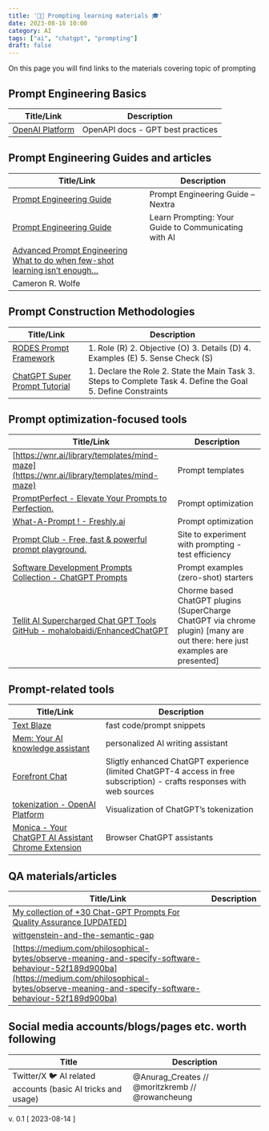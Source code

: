 ```yaml
---
title: '🤖🧠 Prompting learning materials 🎓'
date: 2023-08-16 10:00
category: AI
tags: ["ai", "chatgpt", "prompting"]
draft: false
---
```



On this page you will find links to the materials covering topic of prompting
## Prompt Engineering Basics

| Title/Link | Description |
|----------|----------|
|[OpenAI Platform](https://platform.openai.com/docs/guides/gpt-best-practices)   |  OpenAPI docs - GPT best practices |

## Prompt Engineering Guides and articles

| Title/Link | Description |
|----------|----------|
|[Prompt Engineering Guide](https://www.promptingguide.ai/)   |  Prompt Engineering Guide – Nextra |
|[Prompt Engineering Guide](https://learnprompting.org/docs/intro)|Learn Prompting: Your Guide to Communicating with AI|
|[Advanced Prompt Engineering What to do when few-shot learning isn’t enough…](https://towardsdatascience.com/advanced-prompt-engineering-f07f9e55fe01)|
Cameron R. Wolfe|

## Prompt Construction Methodologies

| Title/Link | Description |
|----------|----------|
|[RODES Prompt Framework](https://twitter.com/sebo_gm/status/1687366385620721664)   |  1. Role (R) 2. Objective (O) 3. Details (D) 4. Examples (E) 5. Sense Check (S) |
|[ChatGPT Super Prompt Tutorial](https://twitter.com/theaipreneursof/status/1675871235329122306)| 1. Declare the Role 2. State the Main Task 3. Steps to Complete Task 4. Define the Goal 5. Define Constraints |

## Prompt optimization-focused tools

| Title/Link | Description |
|----------|----------|
|  [https://wnr.ai/library/templates/mind-maze](https://wnr.ai/library/templates/mind-maze)  |  Prompt templates |
|  [PromptPerfect - Elevate Your Prompts to Perfection.](https://promptperfect.jina.ai/)  |  Prompt optimization |
|  [What-A-Prompt ! - Freshly.ai](https://freshly.ai/what-a-prompt/)  |  Prompt optimization |
|  [Prompt Club - Free, fast & powerful prompt playground.](https://promptclub.ai/)  |  Site to experiment with prompting - test efficiency |
|  [Software Development Prompts Collection - ChatGPT Prompts](https://flowgpt.com/collections/2JdDN9klYX_6dOEqHL_av)  |  Prompt examples (zero-shot) starters |
|  [Tellit AI Supercharged Chat GPT Tools](https://www.tellit.ai/) [GitHub - mohalobaidi/EnhancedChatGPT](https://github.com/mohalobaidi/EnhancedChatGPT/treemain)   | Chorme based ChatGPT plugins (SuperCharge ChatGPT via chrome plugin) [many are out there: here just examples are presented]  |


## Prompt-related tools

| Title/Link | Description |
|----------|----------|
| [Text Blaze](https://blaze.today/)  | fast code/prompt snippets |
| [Mem: Your AI knowledge assistant](https://get.mem.ai/)  | personalized AI writing assistant |
|  [Forefront Chat](https://chat.forefront.ai/chat/new)  | Sligtly enhanced ChatGPT experience (limited ChatGPT-4 access in free subscription) - crafts responses with web sources  |
|  [tokenization - OpenAI Platform](https://platform.openai.com/tokenizer)  | Visualization of ChatGPT’s tokenization  |
|  [Monica - Your ChatGPT AI Assistant Chrome Extension](https://monica.im/)  |  Browser ChatGPT assistants |


## QA materials/articles

| Title/Link | Description |
|----------|----------|
| [My collection of +30 Chat-GPT Prompts For Quality Assurance [UPDATED]](https://medium.com/@vincent.ferreira/my-collection-of-20-chat-gpt-prompts-for-quality-assurance-7eaef6633bd5) |   |
|[wittgenstein-and-the-semantic-gap](https://medium.com/philosophical-bytes/wittgenstein-and-the-semantic-gap-10eec55a2793)||
|[https://medium.com/philosophical-bytes/observe-meaning-and-specify-software-behaviour-52f189d900ba](https://medium.com/philosophical-bytes/observe-meaning-and-specify-software-behaviour-52f189d900ba)||

## Social media accounts/blogs/pages etc. worth following

| Title | Description |
|----------|----------|
|  Twitter/X :bird:  AI related accounts (basic AI tricks and usage)  | @Anurag_Creates //  @moritzkremb // @rowancheung  |




v. 0.1 [ 2023-08-14 ]
